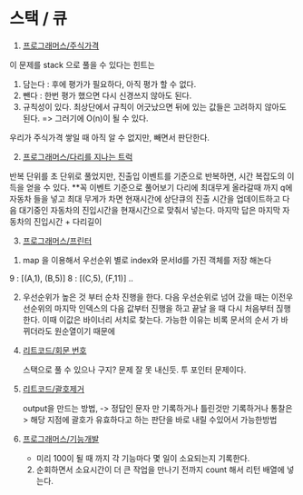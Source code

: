 # 스택 / 큐

1.  [프로그래머스/주식가격](https://programmers.co.kr/learn/courses/30/lessons/42584)

이 문제를 stack 으로 풀을 수 있다는 힌트는

1.  담는다 : 후에 평가가 필요하다, 아직 평가 할 수 없다.
2.  뺀다 : 한번 평가 했으면 다시 신경쓰지 않아도 된다.
3.  규칙성이 있다. 최상단에서 규칙이 어긋났으면 뒤에 있는 값들은 고려하지 않아도 된다.
    => 그러기에 O(n)이 될 수 있다.

우리가 주식가격 쌓일 때 아직 알 수 없지만, 빼면서 판단한다.

2.  [프로그래머스/다리를 지나는 트럭](https://programmers.co.kr/learn/courses/30/lessons/42583)

반복 단위를 초 단위로 풀었지만, 진출입 이벤트를 기준으로 반복하면, 시간 복잡도의 이득을 얻을 수 있다.
\*\*꼭 이벤트 기준으로 풀어보기
다리에 최대무게 올라갈때 까지 q에 자동차 들을 넣고 최대 무게가 차면 현재시간에 상단큐의 진출 시간을 업데이트하고
다음 대기중인 자동차의 진입시간을 현재시간으로 맞춰서 넣는다.
마지막 답은 마지막 자동차의 진입시간 + 다리길이

3.  [프로그래머스/프린터](https://programmers.co.kr/learn/courses/30/lessons/42587)

1) map 을 이용해서 우선순위 별로 index와 문서Id를 가진 객체를 저장 해논다

9 : [(A,1), (B,5)]
8 : [(C,5), (F,11)]
..

2. 우선순위가 높은 것 부터 순차 진행을 한다.
   다음 우선순위로 넘어 갔을 때는 이전우선순위의 마지막 인덱스의 다음 값부터 진행을 하고 끝날 을 때 다시 처음부터 짆행한다. 이때 이값은 바이너리 서치로 찾는다.
   가능한 이유는 비록 문서의 순서 가 바뀌더라도 원순열이기 때문에

4)  [리트코드/회문 번호](https://leetcode.com/problems/palindrome-number/)

    스택으로 풀 수 있으나 구지? 문제 잘 못 내신듯. 투 포인터 문제이다.

5)  [리트코드/괄호제거](https://leetcode.com/problems/minimum-remove-to-make-valid-parentheses/)

    output을 만드는 방법, -> 정답인 문자 만 기록하거나 틀린것만 기록하거나
    통찰은 > 해당 지점에 괄호가 유효하다고 하는 판단을 바로 내릴 수있어서 가능한방법

6)  [프로그래머스/기능개발](https://programmers.co.kr/learn/courses/30/lessons/42586)

    - 미리 100이 될 때 까지 각 기능마다 몇 일이 소요되는지 기록한다.

    2. 순회하면서 소요시간이 더 큰 작업을 만나기 전까지 count 해서 리턴 배열에 넣는다.
